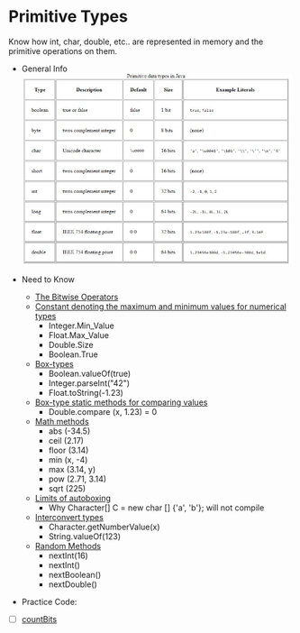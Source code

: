 # Primitive Types #

Know how int, char, double, etc.. are represented in memory and the primitive operations on them.

- General Info   
    ![picture alt](Files/Primitive_Types.JPG)

- Need to Know 
    - [The Bitwise Operators](https://www.tutorialspoint.com/java/java_basic_operators.htm)
    - [Constant denoting the maximum and minimum values for numerical types](https://howtodoinjava.com/java/basics/primitive-data-types-in-java/)
        - Integer.Min_Value
        - Float.Max_Value
        - Double.Size
        - Boolean.True
    - [Box-types](http://zetcode.com/lang/java/datatypes2/)
        - Boolean.valueOf(true)
        - Integer.parseInt("42")
        - Float.toString(-1.23)
    - [Box-type static methods for comparing values](http://zetcode.com/lang/java/datatypes2/)  
        - Double.compare (x, 1.23) = 0
    - [Math methods](https://docs.oracle.com/javase/8/docs/api/java/lang/Math.html)
        - abs (-34.5)
        - ceil (2.17)
        - floor (3.14)
        - min (x, -4)
        - max (3.14, y)
        - pow (2.71, 3.14)
        - sqrt (225)
    - [Limits of autoboxing](https://effective-java.com/2010/05/the-advantages-and-traps-of-autoboxing/) 
        - Why Character[] C = new char [] {'a', 'b'}; will not compile
    - [Interconvert types](https://docs.oracle.com/javase/tutorial/java/data/converting.html) 
        - Character.getNumberValue(x)
        - String.valueOf(123)
    - [Random Methods](https://docs.oracle.com/javase/8/docs/api/java/util/Random.html)
        - nextInt(16)
        - nextInt()
        - nextBoolean()
        - nextDouble()
 
- Practice Code:
- [ ] [countBits](countBits.java)   
    


